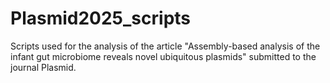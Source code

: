 # Plasmid2025_scripts
Scripts used for the analysis of the article "Assembly-based analysis of the infant gut microbiome reveals novel ubiquitous plasmids" submitted to the journal Plasmid.
